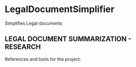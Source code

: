 # LegalDocumentSimplifier
Simplifies Legal documents
<b>
  <h2>LEGAL DOCUMENT SUMMARIZATION - RESEARCH</h2>
</b>

References and tools for the project:

